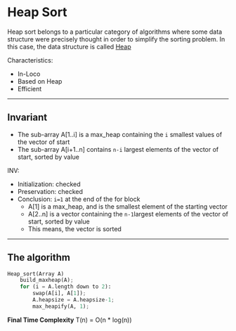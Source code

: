 # Heap Sort
Heap sort belongs to a particular category of algorithms where
some data structure were precisely thought in order to simplify
the sorting problem. In this case, the data structure is called [Heap](https://github.com/PayThePizzo/DataStrutucures-Algorithms/blob/main/4%20-%20Heap/0%20-%20HEAP.md)

Characteristics:
* In-Loco
* Based on Heap
* Efficient

---

## Invariant
* The sub-array A[1..i] is a max_heap containing the `i` smallest values of the vector of
start
* The sub-array A[i+1..n] contains `n-i` largest elements of the vector of start, sorted
by value
  
INV:
* Initialization: checked
* Preservation: checked
* Conclusion: `i=1` at the end of the for block
  * A[1] is a max_heap, and is the smallest element of the starting vector
  * A[2..n] is a vector containing the `n-1`largest elements of the vector of start, sorted
  by value 
  * This means, the vector is sorted
  
---

## The algorithm

```python
Heap_sort(Array A)
    build_maxheap(A);
    for (i = A.length down to 2):
        swap(A[i], A[1]);
        A.heapsize = A.heapsize-1;
        max_heapify(A, 1);
```

**Final Time Complexity** T(n) = O(n * log(n))
